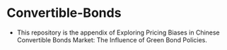 # Convertible-Bonds
+ This repository is the appendix of Exploring Pricing Biases in Chinese Convertible Bonds Market: The Influence of Green Bond Policies.
